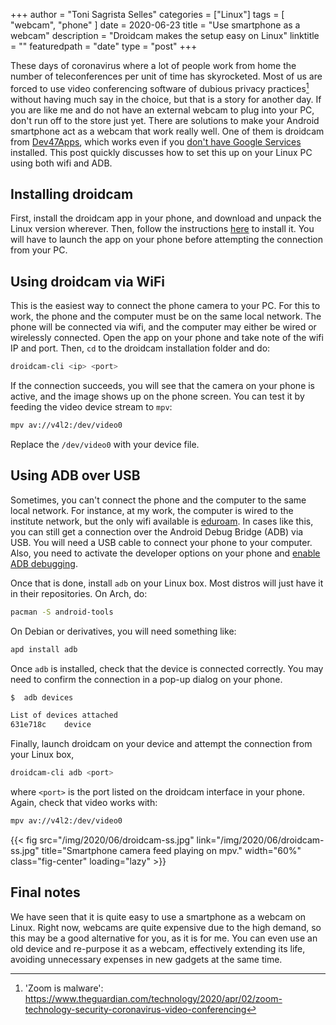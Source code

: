 +++
author = "Toni Sagrista Selles"
categories = ["Linux"]
tags = [ "webcam", "phone" ]
date = 2020-06-23
title = "Use smartphone as a  webcam"
description = "Droidcam makes the setup easy on Linux"
linktitle = ""
featuredpath = "date"
type = "post"
+++

These days of coronavirus where a lot of people work from home the number of teleconferences per unit of time has skyrocketed. Most of us are forced to use video conferencing software of dubious privacy practices[^zoom-privacy] without having much say in the choice, but that is a story for another day. If you are like me and do not have an external webcam to plug into your PC, don't run off to the store just yet. There are solutions to make your Android smartphone act as a webcam that work really well. One of them is droidcam from [Dev47Apps](https://www.dev47apps.com/droidcam), which works even if you [don't have Google Services](https://microg.org/) installed. This post quickly discusses how to set this up on your Linux PC using both wifi and ADB.

<!--more-->

## Installing droidcam

First, install the droidcam app in your phone, and download and unpack the Linux version wherever. Then, follow the instructions [here](https://www.dev47apps.com/droidcam/linuxx/) to install it. You will have to launch the app on your phone before attempting the connection from your PC.

## Using droidcam via WiFi

This is the easiest way to connect the phone camera to your PC. For this to work, the phone and the computer must be on the same local network. The phone will be connected via wifi, and the computer may either be wired or wirelessly connected.
Open the app on your phone and take note of the wifi IP and port. Then, `cd` to the droidcam installation folder and do:

```bash
droidcam-cli <ip> <port>
```

If the connection succeeds, you will see that the camera on your phone is active, and the image shows up on the phone screen. You can test it by feeding the video device stream to `mpv`:

```bash
mpv av://v4l2:/dev/video0
```

Replace the `/dev/video0` with your device file.

## Using ADB over USB

Sometimes, you can't connect the phone and the computer to the same local network. For instance, at my work, the computer is wired to the institute network, but the only wifi available is [eduroam](https://www.eduroam.org). In cases like this, you can still get a connection over the Android Debug Bridge (ADB) via USB. You will need a USB cable to connect your phone to your computer.
Also, you need to activate the developer options on your phone and [enable ADB debugging](https://developer.android.com/studio/command-line/adb#Enabling).

Once that is done, install `adb` on your Linux box. Most distros will just have it in their repositories. On Arch, do:

```bash
pacman -S android-tools
```

On Debian or derivatives, you will need something like:

```bash
apd install adb
```

Once `adb` is installed, check that the device is connected correctly. You may need to confirm the connection in a pop-up dialog on your phone.

```bash
$  adb devices

List of devices attached
631e718c	device
```

Finally, launch droidcam on your device and attempt the connection from your Linux box,

```bash
droidcam-cli adb <port>
```

where `<port>` is the port listed on the droidcam interface in your phone. Again, check that video works with:

```bash
mpv av://v4l2:/dev/video0
```

{{< fig src="/img/2020/06/droidcam-ss.jpg" link="/img/2020/06/droidcam-ss.jpg" title="Smartphone camera feed playing on mpv." width="60%" class="fig-center" loading="lazy" >}}

## Final notes

We have seen that it is quite easy to use a smartphone as a webcam on Linux. Right now, webcams are quite expensive due to the high demand, so this may be a good alternative for you, as it is for me. You can even use an old device and re-purpose it as a webcam, effectively extending its life, avoiding unnecessary expenses in new gadgets at the same time.

[^zoom-privacy]: 'Zoom is malware': https://www.theguardian.com/technology/2020/apr/02/zoom-technology-security-coronavirus-video-conferencing
